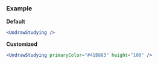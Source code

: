 ### Example

**Default**
```jsx
<UndrawStudying />
```

**Customized**
```jsx
<UndrawStudying primaryColor="#41B883" height="100" />
```
